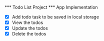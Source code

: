 *** Todo List Project
*** App Implementation
 * [x] Add todo task to be saved in local storage
 * [x] View the todos
 * [x] Update the todos
 * [x] Delete the todos